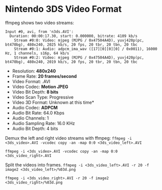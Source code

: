 # Nintendo 3DS Video Format

ffmpeg shows two video streams:
```
Input #0, avi, from 'n3ds.AVI':
  Duration: 00:00:17.30, start: 0.000000, bitrate: 4109 kb/s
    Stream #0:0: Video: mjpeg (MJPG / 0x47504A4D), yuvj420p(pc, bt470bg), 480x240, 2025 kb/s, 20 fps, 20 tbr, 20 tbn, 20 tbc
    Stream #0:1: Audio: adpcm_ima_wav ([17][0][0][0] / 0x0011), 16000 Hz, 1 channels, s16p, 64 kb/s
    Stream #0:2: Video: mjpeg (MJPG / 0x47504A4D), yuvj420p(pc, bt470bg), 480x240, 2019 kb/s, 20 fps, 20 tbr, 20 tbn, 20 tbc
```

* Resolution: **480x240**
* Frame Rate: **20 frames/second**
* Video Format: .AVI
* Video Codec: **Motion JPEG**
* Video Bit Depth: **8 bits**
* Video Scan Type: Progressive
* Video 3D Format: Unknown at this time*
* Audio Codec: **ADPCM**
* Audio Bit Rate: 64.0 Kbps
* Audio Channels: 1
* Audio Sampling Rate: 16.0 KHz
* Audio Bit Depth: 4 bits

Demux the left and right video streams with ffmpeg:
`ffmpeg -i <3ds_video>.AVI -vcodec copy -an -map 0:0 <3ds_video_left>.AVI`

`ffmpeg -i <3ds_video>.AVI -vcodec copy -an -map 0:0 <3ds_video_right>.AVI`

Split the videos into frames.
`ffmpeg -i <3ds_video_left>.AVI -r 20 -f image2 <3ds_video_left>/%03d.png`

`ffmpeg -i <3ds_video_right>.AVI -r 20 -f image2 <3ds_video_right>/%03d.png`